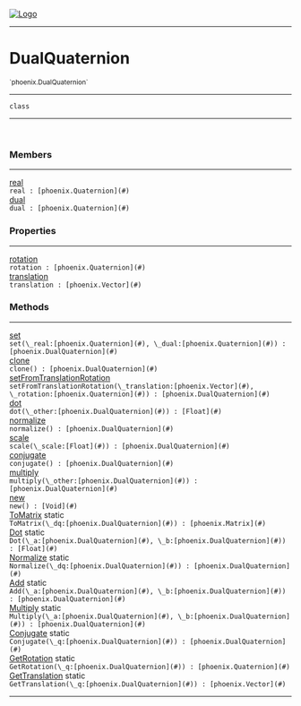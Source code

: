 
[![Logo](../../images/logo.png)](../../api/index.html)

---



<h1>DualQuaternion</h1>
<small>`phoenix.DualQuaternion`</small>



---

`class`

---

&nbsp;
&nbsp;



<h3>Members</h3> <hr/><span class="member apipage">
                <a name="real"><a class="lift" href="#real">real</a></a><div class="clear"></div><code class="signature apipage">real : [phoenix.Quaternion](#)</code><br/></span>
            <span class="small_desc_flat"></span><span class="member apipage">
                <a name="dual"><a class="lift" href="#dual">dual</a></a><div class="clear"></div><code class="signature apipage">dual : [phoenix.Quaternion](#)</code><br/></span>
            <span class="small_desc_flat"></span>



<h3>Properties</h3> <hr/><span class="member apipage">
                <a name="rotation"><a class="lift" href="#rotation">rotation</a></a> <div class="clear"></div><code class="signature apipage">rotation : [phoenix.Quaternion](#)</code><br/></span>
            <span class="small_desc_flat"></span><span class="member apipage">
                <a name="translation"><a class="lift" href="#translation">translation</a></a> <div class="clear"></div><code class="signature apipage">translation : [phoenix.Vector](#)</code><br/></span>
            <span class="small_desc_flat"></span>



<h3>Methods</h3> <hr/><span class="method apipage">
            <a name="set"><a class="lift" href="#set">set</a></a> <div class="clear"></div><code class="signature apipage">set(\_real:[phoenix.Quaternion](#)<span></span>, \_dual:[phoenix.Quaternion](#)<span></span>) : [phoenix.DualQuaternion](#)</code><br/><span class="small_desc_flat"></span>
        </span>
    <span class="method apipage">
            <a name="clone"><a class="lift" href="#clone">clone</a></a> <div class="clear"></div><code class="signature apipage">clone() : [phoenix.DualQuaternion](#)</code><br/><span class="small_desc_flat"></span>
        </span>
    <span class="method apipage">
            <a name="setFromTranslationRotation"><a class="lift" href="#setFromTranslationRotation">setFromTranslationRotation</a></a> <div class="clear"></div><code class="signature apipage">setFromTranslationRotation(\_translation:[phoenix.Vector](#)<span></span>, \_rotation:[phoenix.Quaternion](#)<span></span>) : [phoenix.DualQuaternion](#)</code><br/><span class="small_desc_flat"></span>
        </span>
    <span class="method apipage">
            <a name="dot"><a class="lift" href="#dot">dot</a></a> <div class="clear"></div><code class="signature apipage">dot(\_other:[phoenix.DualQuaternion](#)<span></span>) : [Float](#)</code><br/><span class="small_desc_flat"></span>
        </span>
    <span class="method apipage">
            <a name="normalize"><a class="lift" href="#normalize">normalize</a></a> <div class="clear"></div><code class="signature apipage">normalize() : [phoenix.DualQuaternion](#)</code><br/><span class="small_desc_flat"></span>
        </span>
    <span class="method apipage">
            <a name="scale"><a class="lift" href="#scale">scale</a></a> <div class="clear"></div><code class="signature apipage">scale(\_scale:[Float](#)<span></span>) : [phoenix.DualQuaternion](#)</code><br/><span class="small_desc_flat"></span>
        </span>
    <span class="method apipage">
            <a name="conjugate"><a class="lift" href="#conjugate">conjugate</a></a> <div class="clear"></div><code class="signature apipage">conjugate() : [phoenix.DualQuaternion](#)</code><br/><span class="small_desc_flat"></span>
        </span>
    <span class="method apipage">
            <a name="multiply"><a class="lift" href="#multiply">multiply</a></a> <div class="clear"></div><code class="signature apipage">multiply(\_other:[phoenix.DualQuaternion](#)<span></span>) : [phoenix.DualQuaternion](#)</code><br/><span class="small_desc_flat"></span>
        </span>
    <span class="method apipage">
            <a name="new"><a class="lift" href="#new">new</a></a> <div class="clear"></div><code class="signature apipage">new() : [Void](#)</code><br/><span class="small_desc_flat"></span>
        </span>
    <span class="method apipage">
            <a name="ToMatrix"><a class="lift" href="#ToMatrix">ToMatrix</a></a> <span class="inline-block static">static</span><div class="clear"></div><code class="signature apipage">ToMatrix(\_dq:[phoenix.DualQuaternion](#)<span></span>) : [phoenix.Matrix](#)</code><br/><span class="small_desc_flat"></span>
        </span>
    <span class="method apipage">
            <a name="Dot"><a class="lift" href="#Dot">Dot</a></a> <span class="inline-block static">static</span><div class="clear"></div><code class="signature apipage">Dot(\_a:[phoenix.DualQuaternion](#)<span></span>, \_b:[phoenix.DualQuaternion](#)<span></span>) : [Float](#)</code><br/><span class="small_desc_flat"></span>
        </span>
    <span class="method apipage">
            <a name="Normalize"><a class="lift" href="#Normalize">Normalize</a></a> <span class="inline-block static">static</span><div class="clear"></div><code class="signature apipage">Normalize(\_dq:[phoenix.DualQuaternion](#)<span></span>) : [phoenix.DualQuaternion](#)</code><br/><span class="small_desc_flat"></span>
        </span>
    <span class="method apipage">
            <a name="Add"><a class="lift" href="#Add">Add</a></a> <span class="inline-block static">static</span><div class="clear"></div><code class="signature apipage">Add(\_a:[phoenix.DualQuaternion](#)<span></span>, \_b:[phoenix.DualQuaternion](#)<span></span>) : [phoenix.DualQuaternion](#)</code><br/><span class="small_desc_flat"></span>
        </span>
    <span class="method apipage">
            <a name="Multiply"><a class="lift" href="#Multiply">Multiply</a></a> <span class="inline-block static">static</span><div class="clear"></div><code class="signature apipage">Multiply(\_a:[phoenix.DualQuaternion](#)<span></span>, \_b:[phoenix.DualQuaternion](#)<span></span>) : [phoenix.DualQuaternion](#)</code><br/><span class="small_desc_flat"></span>
        </span>
    <span class="method apipage">
            <a name="Conjugate"><a class="lift" href="#Conjugate">Conjugate</a></a> <span class="inline-block static">static</span><div class="clear"></div><code class="signature apipage">Conjugate(\_q:[phoenix.DualQuaternion](#)<span></span>) : [phoenix.DualQuaternion](#)</code><br/><span class="small_desc_flat"></span>
        </span>
    <span class="method apipage">
            <a name="GetRotation"><a class="lift" href="#GetRotation">GetRotation</a></a> <span class="inline-block static">static</span><div class="clear"></div><code class="signature apipage">GetRotation(\_q:[phoenix.DualQuaternion](#)<span></span>) : [phoenix.Quaternion](#)</code><br/><span class="small_desc_flat"></span>
        </span>
    <span class="method apipage">
            <a name="GetTranslation"><a class="lift" href="#GetTranslation">GetTranslation</a></a> <span class="inline-block static">static</span><div class="clear"></div><code class="signature apipage">GetTranslation(\_q:[phoenix.DualQuaternion](#)<span></span>) : [phoenix.Vector](#)</code><br/><span class="small_desc_flat"></span>
        </span>
    





---

&nbsp;
&nbsp;
&nbsp;
&nbsp;